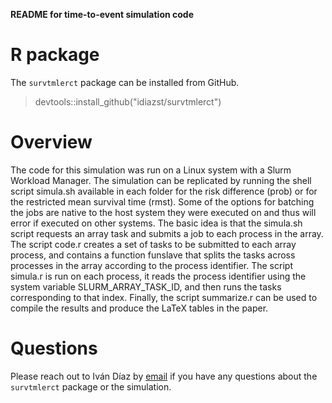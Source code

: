 __README for time-to-event simulation code__

# R package 

The `survtmlerct` package can be installed from GitHub.

> devtools::install_github("idiazst/survtmlerct")

# Overview 

The code for this simulation was run on a 
Linux system with a Slurm Workload Manager. The simulation can be replicated by running the shell script simula.sh available in each folder for the risk difference (prob) or for the restricted mean survival time (rmst). 
Some of the options for batching the jobs are native to the host system 
they were executed on and thus will error if executed on other 
systems. The basic idea is that the simula.sh script requests an array task and submits a job
to each process in the array. The script code.r creates a set of tasks to be submitted to each array process, and contains a function funslave 
that splits the tasks across processes in the array according to the process identifier. The script simula.r is run on each process, it reads the process 
identifier using the system variable SLURM_ARRAY_TASK_ID, and then runs the tasks corresponding to that index. Finally, the script summarize.r 
can be used to compile the results and produce the LaTeX tables in the paper. 

# Questions

Please reach out to Iván Díaz by [email](ild2005@med.cornell.edu) if you have any questions about the `survtmlerct` package or the 
simulation. 
